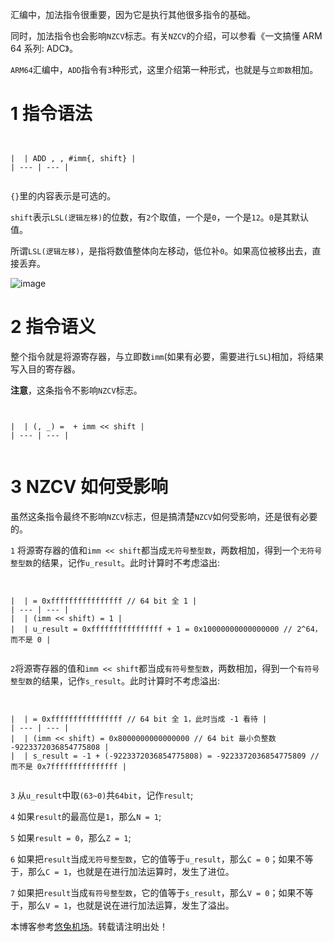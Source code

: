 
汇编中，加法指令很重要，因为它是执行其他很多指令的基础。


同时，加法指令也会影响`NZCV`标志。有关`NZCV`的介绍，可以参看《一文搞懂 ARM 64 系列: ADC》。


`ARM64`汇编中，`ADD`指令有`3`种形式，这里介绍第一种形式，也就是与`立即数`相加。


# 1 指令语法



```


|  | ADD , , #imm{, shift} |
| --- | --- |


```

`{}`里的内容表示是可选的。


`shift`表示`LSL(逻辑左移)`的位数，有`2`个取值，一个是`0`，一个是`12`。`0`是其默认值。


所谓`LSL(逻辑左移)`，是指将数值整体向左移动，低位补`0`。如果高位被移出去，直接丢弃。


![image](https://img2024.cnblogs.com/blog/489427/202411/489427-20241115013057917-257886671.png)


# 2 指令语义


整个指令就是将源寄存器，与立即数`imm`(如果有必要，需要进行`LSL`)相加，将结果写入目的寄存器。


**注意**，这条指令不影响`NZCV`标志。



```


|  | (, _) =  + imm << shift |
| --- | --- |


```

# 3 NZCV 如何受影响


虽然这条指令最终不影响`NZCV`标志，但是搞清楚`NZCV`如何受影响，还是很有必要的。


`1` 将源寄存器的值和`imm << shift`都当成`无符号整型数`，两数相加，得到一个`无符号整型数`的结果，记作`u_result`。此时计算时不考虑溢出:



```


|  | = 0xffffffffffffffff // 64 bit 全 1 |
| --- | --- |
|  | (imm << shift) = 1 |
|  | u_result = 0xffffffffffffffff + 1 = 0x10000000000000000 // 2^64，而不是 0 |


```

`2`将源寄存器的值和`imm << shift`都当成`有符号整型数`，两数相加，得到一个`有符号整型数`的结果，记作`s_result`。此时计算时不考虑溢出:



```


|  | = 0xffffffffffffffff // 64 bit 全 1，此时当成 -1 看待 |
| --- | --- |
|  | (imm << shift) = 0x8000000000000000 // 64 bit 最小负整数 -9223372036854775808 |
|  | s_result = -1 + (-9223372036854775808) = -9223372036854775809 // 而不是 0x7fffffffffffffff |


```

`3` 从`u_result`中取`(63~0)`共`64bit`，记作`result`;


`4` 如果`result`的最高位是`1`，那么`N = 1`;


`5` 如果`result = 0`，那么`Z = 1`;


`6` 如果把`result`当成`无符号整型数`，它的值等于`u_result`，那么`C = 0`；如果不等于，那么`C = 1`，也就是在进行加法运算时，发生了进位。


`7` 如果把`result`当成`有符号整型数`，它的值等于`s_result`，那么`V = 0`；如果不等于，那么`V = 1`，也就是说在进行加法运算，发生了溢出。


 本博客参考[悠兔机场](https://xinnongbo.com)。转载请注明出处！
